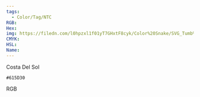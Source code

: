 ```yaml
---
tags:
  - Color/Tag/NTC
RGB:
Hex:
img: https://filedn.com/l0hpzxl1f01yT7GHxtF8cyk/Color%20Snake/SVG_Tumb%20Mass%20No%20Name/615D30.svg
CMYK:
HSL:
Name:
---
```

Costa Del Sol
```palette
#615D30
```
RGB
